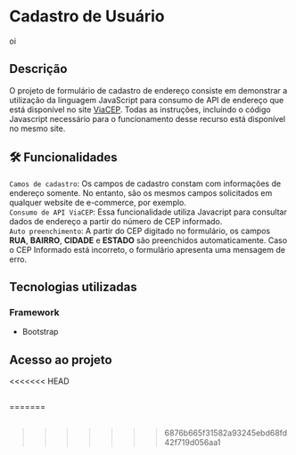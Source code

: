 # Cadastro de Usuário
oi
## Descrição

O projeto de formulário de cadastro de endereço consiste em demonstrar a utilização da linguagem JavaScript para consumo de API de endereço que está disponível no site [ViaCEP](https://viacep.com.br/).
Todas as instruções, incluíndo o código Javascript necessário para o funcionamento desse recurso está disponível no mesmo site.

## 🛠 Funcionalidades 

``Camos de cadastro``: Os campos de cadastro constam com informações de endereço somente. No entanto, são os mesmos campos solicitados em qualquer website de e-commerce, por exemplo.  
``Consumo de API ViaCEP``: Essa funcionalidade utiliza Javacript para consultar dados de endereço a partir do número de CEP informado.  
``Auto preenchimento``: A partir do CEP digitado no formulário, os campos **RUA**, **BAIRRO**, **CIDADE** e **ESTADO** são preenchidos automaticamente. Caso o CEP Informado está incorreto, o formulário apresenta uma mensagem de erro.

## Tecnologias utilizadas

### Framework

- Bootstrap

## Acesso ao projeto

<<<<<<< HEAD
## 
=======
## 
>>>>>>> 6876b665f31582a93245ebd68fd42f719d056aa1
